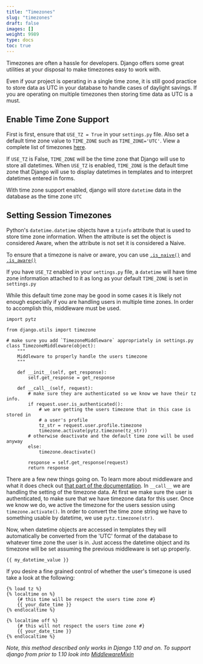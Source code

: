```yaml
---
title: "Timezones"
slug: "timezones"
draft: false
images: []
weight: 9989
type: docs
toc: true
---
```


Timezones are often a hassle for developers. Django offers some great utilities at your disposal to make timezones easy to work with.

Even if your project is operating in a single time zone, it is still good practice to store data as UTC in your database to handle cases of daylight savings. If you are operating on multiple timezones then storing time data as UTC is a must.

## Enable Time Zone Support
First is first, ensure that `USE_TZ = True` in your `settings.py` file. Also set a default time zone value to `TIME_ZONE` such as `TIME_ZONE='UTC'`. View a complete list of timezones [here][1]. 

If `USE_TZ` is False, `TIME_ZONE` will be the time zone that Django will use to store all datetimes. When `USE_TZ` is enabled,  `TIME_ZONE` is the default time zone that Django will use to display datetimes in templates and to interpret datetimes entered in forms.


With time zone support enabled, django will store `datetime` data in the database as the time zone `UTC`

  [1]: https://en.wikipedia.org/wiki/List_of_tz_database_time_zones

## Setting Session Timezones
Python's `datetime.datetime` objects have a `tzinfo` attribute that is used to store time zone information. When the attribute is set the object is considered Aware, when the attribute is not set it is considered a Naive.

To ensure that a timezone is naive or aware, you can use [`.is_naive()`][4] and [`.is_aware()`][1]

If you have `USE_TZ` enabled in your `settings.py` file, a `datetime` will have time zone information attached to it as long as your default `TIME_ZONE` is set in `settings.py`

While this default time zone may be good in some cases it is likely not enough especially if you are handling users in multiple time zones. In order to accomplish this, middleware must be used.


    import pytz

    from django.utils import timezone

    # make sure you add `TimezoneMiddleware` appropriately in settings.py
    class TimezoneMiddleware(object):
        """
        Middleware to properly handle the users timezone
        """
    
        def __init__(self, get_response):
            self.get_response = get_response
    
        def __call__(self, request):
            # make sure they are authenticated so we know we have their tz info.
            if request.user.is_authenticated():
                # we are getting the users timezone that in this case is stored in 
                # a user's profile
                tz_str = request.user.profile.timezone
                timezone.activate(pytz.timezone(tz_str))
            # otherwise deactivate and the default time zone will be used anyway
            else:
                timezone.deactivate()
    
            response = self.get_response(request)
            return response

There are a few new things going on. To learn more about middleware and what it does check out [that part of the documentation][2]. In `__call__` we are handling the setting of the timezone data. At first we make sure the user is authenticated, to make sure that we have timezone data for this user. Once we know we do, we active the timezone for the users session using `timezone.activate()`. In order to convert the time zone string we have to something usable by datetime, we use `pytz.timezone(str)`.

Now, when datetime objects are accessed in templates they will automatically be converted from the 'UTC' format of the database to whatever time zone the user is in. Just access the datetime object and its timezone will be set assuming the previous middleware is set up properly.

    {{ my_datetime_value }}

If you desire a fine grained control of whether the user's timezone is used take a look at the following:

    {% load tz %}
    {% localtime on %}
        {# this time will be respect the users time zone #}
        {{ your_date_time }}
    {% endlocaltime %}

    {% localtime off %}
        {# this will not respect the users time zone #}
        {{ your_date_time }}
    {% endlocaltime %}
    


 *Note, this method described only works in Django 1.10 and on. To support django from prior to 1.10 look into [MiddlewareMixin][3]*


  [1]: https://docs.djangoproject.com/en/1.11/ref/utils/#django.utils.timezone.is_aware
  [2]: https://www.wikiod.com/django/middleware
  [3]: https://docs.djangoproject.com/en/1.11/topics/http/middleware/#upgrading-pre-django-1-10-style-middleware
  [4]: https://docs.djangoproject.com/en/1.11/ref/utils/#django.utils.timezone.is_naive

